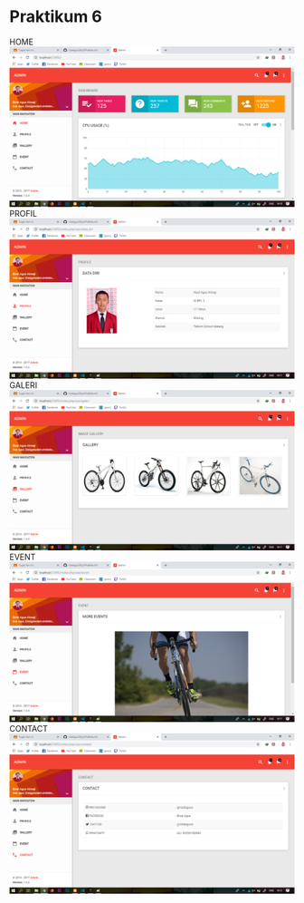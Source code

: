 # Praktikum 6
HOME
![alt text](https://github.com/rizalagus26rpl/Praktikum6/blob/master/Praktikum6/home.png?raw=true)
PROFIL
![alt text](https://github.com/rizalagus26rpl/Praktikum6/blob/master/Praktikum6/profil.png?raw=true)
GALERI
![alt text](https://github.com/rizalagus26rpl/Praktikum6/blob/master/Praktikum6/galeri.png?raw=true)
EVENT
![alt text](https://github.com/rizalagus26rpl/Praktikum6/blob/master/Praktikum6/event.png?raw=true)
CONTACT
![alt text](https://github.com/rizalagus26rpl/Praktikum6/blob/master/Praktikum6/contact.png?raw=true)
